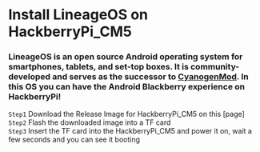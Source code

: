 # Install LineageOS on HackberryPi_CM5

### LineageOS is an open source Android operating system for smartphones, tablets, and set-top boxes. It is community-developed and serves as the successor to [CyanogenMod](https://en.wikipedia.org/wiki/CyanogenMod). In this OS you can have the Android Blackberry experience on HackberryPi!

```Step1``` Download the Release Image for HackberryPi_CM5 on this [page]  
```Step2``` Flash the downloaded image into a TF card   
```Step3``` Insert the TF card into the HackberryPi_CM5 and power it on, wait a few seconds and you can see it booting  
